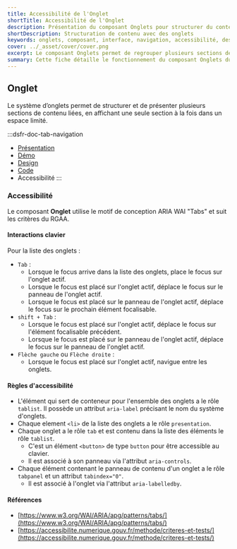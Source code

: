 ```yaml
---
title: Accessibilité de l'Onglet
shortTitle: Accessibilité de l'Onglet
description: Présentation du composant Onglets pour structurer du contenu lié dans un espace restreint avec des recommandations d’usage et d’accessibilité.
shortDescription: Structuration de contenu avec des onglets
keywords: onglets, composant, interface, navigation, accessibilité, design système, UX, DSFR
cover: ../_asset/cover/cover.png
excerpt: Le composant Onglets permet de regrouper plusieurs sections de contenu dans un espace réduit en affichant une seule section à la fois. Il est utile pour simplifier la lecture et améliorer l’expérience utilisateur.
summary: Cette fiche détaille le fonctionnement du composant Onglets du design système de l’État. Elle décrit ses usages recommandés, ses règles d’intégration et d’accessibilité, ainsi que son comportement responsive. Le contenu est destiné aux équipes design et développement souhaitant structurer des interfaces avec plusieurs sections de contenu apparentées tout en maintenant une expérience claire et fluide.
---
```


## Onglet

Le système d’onglets permet de structurer et de présenter plusieurs sections de contenu liées, en affichant une seule section à la fois dans un espace limité.

:::dsfr-doc-tab-navigation
- [Présentation](../index.md)
- [Démo](../demo/index.md)
- [Design](../design/index.md)
- [Code](../code/index.md)
- Accessibilité
:::

### Accessibilité

Le composant **Onglet** utilise le motif de conception ARIA WAI "Tabs" et suit les critères du RGAA.

#### Interactions clavier

Pour la liste des onglets :

- `Tab` :
    - Lorsque le focus arrive dans la liste des onglets, place le focus sur l'onglet actif.
    - Lorsque le focus est placé sur l'onglet actif, déplace le focus sur le panneau de l'onglet actif.
    - Lorsque le focus est placé sur le panneau de l'onglet actif, déplace le focus sur le prochain élément focalisable.
- `shift + Tab` :
    - Lorsque le focus est placé sur l'onglet actif, déplace le focus sur l'élément focalisable précédent.
    - Lorsque le focus est placé sur le panneau de l'onglet actif, déplace le focus sur le panneau de l'onglet actif.
- `Flèche gauche` ou `Flèche droite` :
    - Lorsque le focus est placé sur l'onglet actif, navigue entre les onglets.

#### Règles d'accessibilité

- L'élément qui sert de conteneur pour l'ensemble des onglets a le rôle `tablist`.
    Il possède un attribut `aria-label` précisant le nom du système d'onglets.
- Chaque element `<li>` de la liste des onglets a le rôle `presentation`.
- Chaque onglet a le rôle `tab` et est contenu dans la liste des éléments le rôle `tablist`.
    - C'est un élément `<button>` de type `button` pour être accessible au clavier.
    - Il est associé à son panneau via l'attribut `aria-controls`.
- Chaque élément contenant le panneau de contenu d'un onglet a le rôle `tabpanel` et un attribut `tabindex="0"`.
    - Il est associé à l'onglet via l'attribut `aria-labelledby`.

#### Références

- [https://www.w3.org/WAI/ARIA/apg/patterns/tabs/](https://www.w3.org/WAI/ARIA/apg/patterns/tabs/)
- [https://accessibilite.numerique.gouv.fr/methode/criteres-et-tests/](https://accessibilite.numerique.gouv.fr/methode/criteres-et-tests/)
